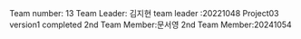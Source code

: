 Team number: 13
Team Leader: 김지현
team leader :20221048
Project03 version1 completed
2nd Team Member:문서영
2nd Team Member:20241054
